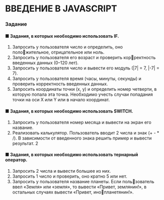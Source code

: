 # ВВЕДЕНИЕ В JAVASCRIPT
### Задание 
#### ■ Задания, в которых необходимо использовать IF.
1. Запросить у пользователя число и определить, оно положительное, отрицательное или ноль.
2. Запросить у пользователя его возраст и проверить корректность введенных данных (0–120 лет).
3. Запросить у пользователя число и вывести его модуль 
(|7| = 7, |-7| = 7).
4. Запросить у пользователя время (часы, минуты, секунды) 
и проверить корректность введенных данных.
5. Запросить координаты точки (x, y) и определить номер 
четверти, в которую попала эта точка. Необходимо учесть 
случаи попадания точки на оси X или Y или в начало 
координат.

#### ■ Задания, в которых необходимо использовать SWITCH.
1. Запросить у пользователя номер месяца и вывести на экран 
его название.
2. Реализовать калькулятор. Пользователь вводит 2 числа и 
знак (+ - * /). В зависимости от введенного знака решить 
пример и вывести результат.
2
#### ■ Задания, в которых необходимо использовать тернарный оператор.
1. Запросить 2 числа и вывести большее из них.
2. Запросить 1 число и проверить, оно кратно 5 или нет.
3. Запросить у пользователя название планеты. Если пользователь ввел «Земля» или «земля», то вывести «Привет, 
землянин!», в остальных случаях вывести «Привет, инопланетянин!».
